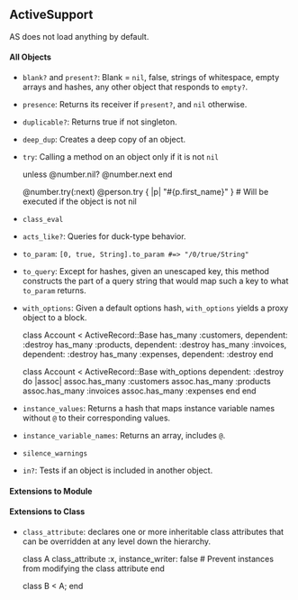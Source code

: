 ## ActiveSupport

AS does not load anything by default.

#### All Objects

- `blank?` and `present?`: Blank = `nil`, false, strings of whitespace, empty arrays and hashes, any other object that responds to `empty?`.
- `presence`: Returns its receiver if `present?`, and `nil` otherwise.
- `duplicable?`: Returns true if not singleton.
- `deep_dup`: Creates a deep copy of an object.
- `try`: Calling a method on an object only if it is not `nil`

    unless @number.nil?
      @number.next
    end

    @number.try(:next)
    @person.try { |p| "#{p.first_name}" } # Will be executed if the object is not nil

- `class_eval`
- `acts_like?`: Queries for duck-type behavior.
- `to_param`: `[0, true, String].to_param #=> "/0/true/String"`
- `to_query`: Except for hashes, given an unescaped key, this method constructs the part of a query string that would map such a key to what `to_param` returns.
- `with_options`: Given a default options hash, `with_options` yields a proxy object to a block.

    class Account < ActiveRecord::Base
      has_many :customers, dependent: :destroy
      has_many :products,  dependent: :destroy
      has_many :invoices,  dependent: :destroy
      has_many :expenses,  dependent: :destroy
    end

    class Account < ActiveRecord::Base
      with_options dependent: :destroy do |assoc|
        assoc.has_many :customers
        assoc.has_many :products
        assoc.has_many :invoices
        assoc.has_many :expenses
      end
    end

- `instance_values`: Returns a hash that maps instance variable names without `@` to their corresponding values.
- `instance_variable_names`: Returns an array, includes `@`.
- `silence_warnings`
- `in?`: Tests if an object is included in another object.

#### Extensions to Module

[TODO]: This

#### Extensions to Class

- `class_attribute`: declares one or more inheritable class attributes that can be overridden at any level down the hierarchy.

    class A
      class_attribute :x, instance_writer: false # Prevent instances from modifying the class attribute
    end

    class B < A; end
